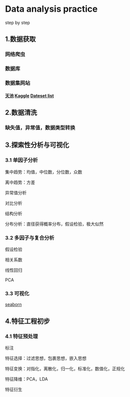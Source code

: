 Data analysis practice
===

step by step

1.数据获取
---
### 网络爬虫
### 数据库
### 数据集网站
#### [天池](https://tianchi.aliyun.com/home/) [Kaggle](https://www.kaggle.com/) [Dateset list](https://www.datasetlist.com)

2.数据清洗
---
### 缺失值，异常值，数据类型转换

3.探索性分析与可视化
---
### 3.1 单因子分析
集中趋势：均值，中位数，分位数，众数

离中趋势：方差

异常值分析

对比分析

结构分析

分布分析：直径获得概率分布，假设检验，极大似然
### 3.2 多因子与复合分析
假设检验

相关系数

线性回归

PCA
### 3.3 可视化
[seaborn](https://seaborn.pydata.org/)

4.特征工程初步
---
### 4.1 特征预处理
标注

特征选择：过滤思想，包裹思想，嵌入思想

特征变换：对指化，离散化，归一化，标准化，数值化，正规化

特征降维：PCA，LDA

特征衍生


